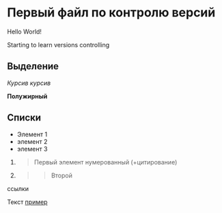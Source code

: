 # Первый файл по контролю версий
Hello World!

Starting to learn versions controlling 

## Выделение
*Курсив*
_курсив_

**Полужирный**


## Списки
* Элемент 1
* элемент 2
* элемент 3

1. >Первый элемент нумерованный (+цитирование)
2. >>Второй

ссылки 

Текст [пример](http.example.com "всплывающая подсказка")